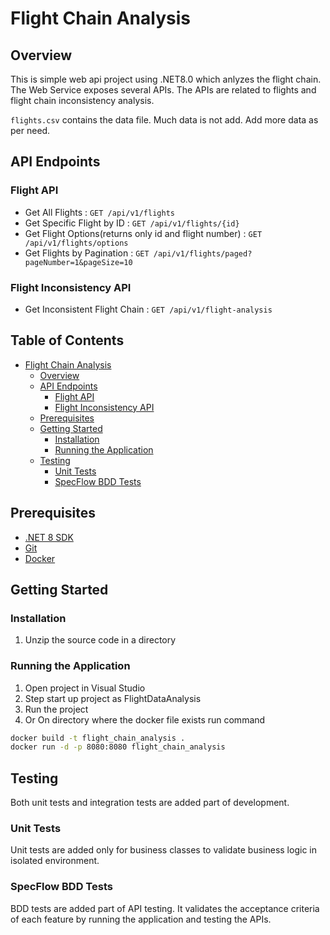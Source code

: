 # Flight Chain Analysis

## Overview
This is simple web api project using .NET8.0 which anlyzes the flight chain.
The Web Service exposes several APIs. The APIs are related to flights and flight chain inconsistency analysis.

`flights.csv` contains the data file. Much data is not add. Add more data as per need.

## API Endpoints
### Flight API

* Get All Flights : `GET /api/v1/flights`
* Get Specific Flight by ID : `GET /api/v1/flights/{id}`
* Get Flight Options(returns only id and flight number) : `GET /api/v1/flights/options`
* Get Flights by Pagination : `GET /api/v1/flights/paged?pageNumber=1&pageSize=10`

### Flight Inconsistency API
* Get Inconsistent Flight Chain : `GET /api/v1/flight-analysis`
  
## Table of Contents
- [Flight Chain Analysis](#flight-chain-analysis)
  - [Overview](#overview)
  - [API Endpoints](#api-endpoints)
    - [Flight API](#flight-api)
    - [Flight Inconsistency API](#flight-inconsistency-api)
  - [Prerequisites](#prerequisites)
  - [Getting Started](#getting-started)
    - [Installation](#installation)
    - [Running the Application](#running-the-application)
  - [Testing](#testing)
    - [Unit Tests](#unit-tests)
    - [SpecFlow BDD Tests](#specflow-bdd-tests)

## Prerequisites
- [.NET 8 SDK](https://dotnet.microsoft.com/download/dotnet/8.0)
- [Git](https://git-scm.com/downloads)
- [Docker](https://www.docker.com/products/docker-desktop/)

## Getting Started
### Installation
1. Unzip the source code in a directory
### Running the Application
1. Open project in Visual Studio
2. Step start up project as FlightDataAnalysis
3. Run the project 
4. Or On directory where the docker file exists run command 
```bash
docker build -t flight_chain_analysis .
docker run -d -p 8080:8080 flight_chain_analysis
```

## Testing
Both unit tests and integration tests are added part of development.
### Unit Tests
Unit tests are added only for business classes to validate business logic in isolated environment.
### SpecFlow BDD Tests
BDD tests are added part of API testing. It validates the acceptance criteria of each feature by running the application and testing the APIs.